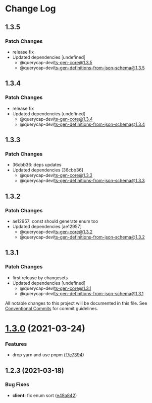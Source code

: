 # Change Log

## 1.3.5

### Patch Changes

- release fix
- Updated dependencies [undefined]
  - @querycap-dev/ts-gen-core@1.3.5
  - @querycap-dev/ts-gen-definitions-from-json-schema@1.3.5

## 1.3.4

### Patch Changes

- release fix
- Updated dependencies [undefined]
  - @querycap-dev/ts-gen-core@1.3.4
  - @querycap-dev/ts-gen-definitions-from-json-schema@1.3.4

## 1.3.3

### Patch Changes

- 36cbb36: deps updates
- Updated dependencies [36cbb36]
  - @querycap-dev/ts-gen-core@1.3.3
  - @querycap-dev/ts-gen-definitions-from-json-schema@1.3.3

## 1.3.2

### Patch Changes

- ae12957: const should generate enum too
- Updated dependencies [ae12957]
  - @querycap-dev/ts-gen-core@1.3.2
  - @querycap-dev/ts-gen-definitions-from-json-schema@1.3.2

## 1.3.1

### Patch Changes

- first release by changesets
- Updated dependencies [undefined]
  - @querycap-dev/ts-gen-core@1.3.1
  - @querycap-dev/ts-gen-definitions-from-json-schema@1.3.1

All notable changes to this project will be documented in this file.
See [Conventional Commits](https://conventionalcommits.org) for commit guidelines.

# [1.3.0](https://github.com/querycap/webappkit/compare/@querycap-dev/ts-gen-client-from-openapi@1.2.3...@querycap-dev/ts-gen-client-from-openapi@1.3.0) (2021-03-24)

### Features

- drop yarn and use pnpm ([f7e7394](https://github.com/querycap/webappkit/commit/f7e7394e1531ffb96ecb3e393e8131451f3e1d9f))

## 1.2.3 (2021-03-18)

### Bug Fixes

- **client:** fix enum sort ([e48a842](https://github.com/querycap/webappkit/commit/e48a8422eb1be310fd68c8f0dfa2821501236edc))
